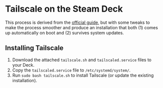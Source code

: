# Tailscale on the Steam Deck

This process is derived from the [official guide][official-guide], but with some
tweaks to make the process smoother and produce an installation that both (1)
comes up automatically on boot and (2) survives system updates.

## Installing Tailscale

1. Download the attached `tailscale.sh` and `tailscaled.service` files to your
   Deck.
2. Copy the `tailscaled.service` file to `/etc/systemd/system/`.
3. Run `sudo bash tailscale.sh` to install Tailscale (or update the existing
   installation).

[official-guide]: https://tailscale.com/blog/steam-deck/
